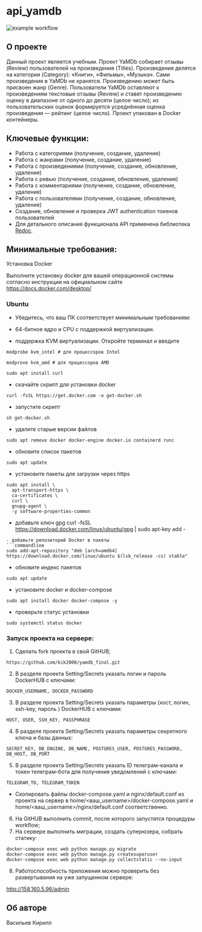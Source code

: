 # api_yamdb
![example workflow](https://github.com/kik2000/yamdb_final/actions/workflows/yamdb_workflow.yml/badge.svg)
## О проекте

Данный проект является учебным.
Проект YaMDb собирает отзывы (Review) пользователей на произведения (Titles). Произведения делятся на категории (Category): «Книги», «Фильмы», «Музыка».
Сами произведения в YaMDb не хранятся.
Произведению может быть присвоен жанр (Genre).
Пользователи YaMDb оставляют к произведениям текстовые отзывы (Review) и ставят произведению оценку в диапазоне от одного до десяти (целое число); из пользовательских оценок формируется усреднённая оценка произведения — рейтинг (целое число).
Проект упакован в Docker контейнеры.


## Ключевые функции:

- Работа с категориями (получение, создание, удаление)
- Работа с жанрами (получение, создание, удаление)
- Работа с произведениями (получение, создание, обновление, удаление)
- Работа с ревью (получение, создание, обновление, удаление)
- Работа с комментариями (получение, создание, обновление, удаление)
- Работа с пользователями (получение, создание, обновление, удаление)
- Создание, обновление и проверка JWT authentication токенов пользователей
- Для детального описания функционала API применена библиотека   [Redoc](https://github.com/Redocly/redoc).

## Минимальные требования:

Установка Docker 

Выполните установку docker для вашей операционной системы согласно инструкции на официальном сайте https://docs.docker.com/desktop/

### Ubuntu

- Убедитесь, что ваш ПК соответствует минимальным требованиям:

- 64-битное ядро и CPU с поддержкой виртуализации.

- поддержка KVM виртуализации. Откройте терминал и введите


```commandline
modprobe kvm_intel # для процессоров Intel

```
```commandline
modprove kvm_amd # для процессоров AMD
```
```commandline
sudo apt install curl
```



- скачайте скрипт для установки docker
```commandline
curl -fsSL https://get.docker.com -o get-docker.sh
```

- запустите скрипт
```commandline
sh get-docker.sh
```

- удалите старые версии файлов
```commandline
sudo apt remove docker docker-engine docker.io containerd runc 
```

- обновите список пакетов
```commandline
sudo apt update
```

- установите пакеты для загрузки через https
```commandline
sudo apt install \
  apt-transport-https \
  ca-certificates \
  curl \
  gnupg-agent \
  -y software-properties-common  
```
- добавьте ключ gpg
curl -fsSL https://download.docker.com/linux/ubuntu/gpg | sudo apt-key add -
```
- добавьте репозиторий Docker в пакеты
```commandline
sudo add-apt-repository "deb [arch=amd64] https://download.docker.com/linux/ubuntu $(lsb_release -cs) stable" 
```
- обновите индекс пакетов
```commandline
sudo apt update
```
- установите docker и docker-compose
```commandline
sudo apt install docker docker-compose -y 
```
- проверьте статус установки
```commandline
sudo systemctl status docker 
```
### Запуск проекта на сервере:
1. Сделать fork проекта в свой GitHUB;
```commandline
https://github.com/kik2000/yamdb_final.git
```
2. В разделе проекта Setting/Secrets указать логин и пароль DockerHUB с ключами:
```commandline
DOCKER_USERNAME, DOCKER_PASSWORD
```
3.  В разделе проекта Setting/Secrets указать параметры (хост, логин, ssh-key, пароль ) DockerHUB с ключами:
```commandline
HOST, USER, SSH_KEY, PASSPHRASE
```
4. В разделе проекта Setting/Secrets указать параметры секретного ключа и базы данных:
```commandline
SECRET_KEY, DB_ENGINE, DB_NAME, POSTGRES_USER, POSTGRES_PASSWORD, 
DB_HOST, DB_PORT  
```
5. В разделе проекта Setting/Secrets указать ID телеграм-канала и токен телеграм-бота для получения уведомлений с ключами:
```commandline
TELEGRAM_TO, TELEGRAM_TOKEN
```

- Скопировать файлы docker-compose.yaml и nginx/default.conf из проекта на сервер в home/<ваш_username>/docker-compose.yaml и home/<ваш_username>/nginx/default.conf соответственно.

6. На GitHUB выполнить commit, после которого запустятся процедуры workflow;
7. На сервере выполнить миграции, создать суперюзера, собрать статику:
```commandline
docker-compose exec web python manage.py migrate
docker-compose exec web python manage.py createsuperuser
docker-compose exec web python manage.py collectstatic --no-input
```
8. Работоспособность приложения можно проверить без развертывания на уже запущенном сервере:

http://158.160.5.96/admin



## Об авторе

Васильев Кирилл